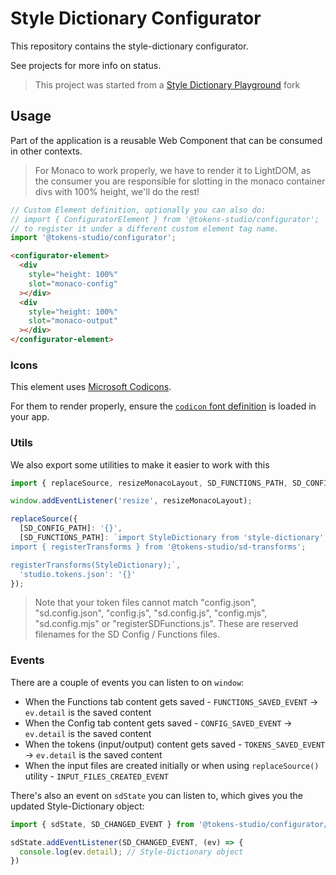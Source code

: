 # Style Dictionary Configurator

This repository contains the style-dictionary configurator.

See projects for more info on status.

> This project was started from a [Style Dictionary Playground](style-dictionary-play.dev) fork

## Usage

Part of the application is a reusable Web Component that can be consumed in other contexts.

> For Monaco to work properly, we have to render it to LightDOM, as the consumer you are responsible
> for slotting in the monaco container divs with 100% height, we'll do the rest!

```js
// Custom Element definition, optionally you can also do: 
// import { ConfiguratorElement } from '@tokens-studio/configurator';
// to register it under a different custom element tag name.
import '@tokens-studio/configurator';
```

```html
<configurator-element>
  <div
    style="height: 100%"
    slot="monaco-config"
  ></div>
  <div
    style="height: 100%"
    slot="monaco-output"
  ></div>
</configurator-element>
```

### Icons

This element uses [Microsoft Codicons](https://microsoft.github.io/vscode-codicons/dist/codicon.html).

For them to render properly, ensure the [`codicon` font definition](https://github.com/microsoft/vscode-codicons/blob/main/dist/codicon.css) is loaded in your app.

### Utils

We also export some utilities to make it easier to work with this

```js
import { replaceSource, resizeMonacoLayout, SD_FUNCTIONS_PATH, SD_CONFIG_PATH } from '@tokens-studio/configurator/utils';

window.addEventListener('resize', resizeMonacoLayout);

replaceSource({
  [SD_CONFIG_PATH]: '{}',
  [SD_FUNCTIONS_PATH]: `import StyleDictionary from 'style-dictionary';
import { registerTransforms } from '@tokens-studio/sd-transforms';

registerTransforms(StyleDictionary);`,
  'studio.tokens.json': '{}'
});
```

> Note that your token files cannot match "config.json", "sd.config.json", "config.js", "sd.config.js", "config.mjs", "sd.config.mjs" or "registerSDFunctions.js".
> These are reserved filenames for the SD Config / Functions files.

### Events

There are a couple of events you can listen to on `window`:

- When the Functions tab content gets saved - `FUNCTIONS_SAVED_EVENT` -> `ev.detail` is the saved content
- When the Config tab content gets saved - `CONFIG_SAVED_EVENT` -> `ev.detail` is the saved content
- When the tokens (input/output) content gets saved - `TOKENS_SAVED_EVENT` -> `ev.detail` is the saved content
- When the input files are created initially or when using `replaceSource()` utility - `INPUT_FILES_CREATED_EVENT`

There's also an event on `sdState` you can listen to, which gives you the updated Style-Dictionary object:

```js
import { sdState, SD_CHANGED_EVENT } from '@tokens-studio/configurator/utils';

sdState.addEventListener(SD_CHANGED_EVENT, (ev) => {
  console.log(ev.detail); // Style-Dictionary object
})
```